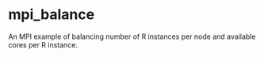 # mpi_balance
An MPI example of balancing number of R instances per node and available cores per R instance.
